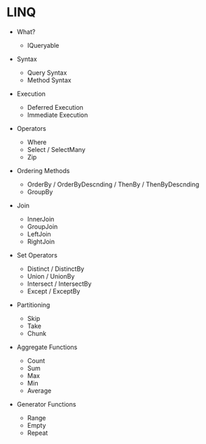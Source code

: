 # LINQ

* What?
  * IQueryable

* Syntax
  * Query Syntax
  * Method Syntax

* Execution
  * Deferred Execution
  * Immediate Execution

* Operators
  * Where
  * Select / SelectMany
  * Zip

* Ordering Methods
  * OrderBy / OrderByDescnding / ThenBy / ThenByDescnding
  * GroupBy

* Join
  * InnerJoin
  * GroupJoin
  * LeftJoin
  * RightJoin

* Set Operators
  * Distinct / DistinctBy 
  * Union / UnionBy 
  * Intersect / IntersectBy 
  * Except / ExceptBy

* Partitioning
  * Skip
  * Take
  * Chunk

* Aggregate Functions
  * Count
  * Sum
  * Max
  * Min
  * Average

* Generator Functions
  * Range
  * Empty
  * Repeat
